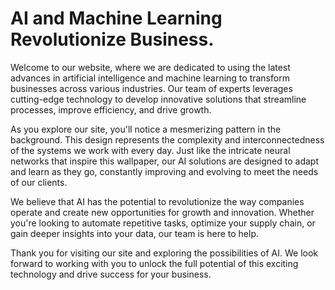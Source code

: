 <!--font:Poppins-->

# AI and Machine Learning Revolutionize Business.

Welcome to our website, where we are dedicated to using the latest advances in artificial intelligence and machine learning to transform businesses across various industries. Our team of experts leverages cutting-edge technology to develop innovative solutions that streamline processes, improve efficiency, and drive growth.

As you explore our site, you'll notice a mesmerizing pattern in the background. This design represents the complexity and interconnectedness of the systems we work with every day. Just like the intricate neural networks that inspire this wallpaper, our AI solutions are designed to adapt and learn as they go, constantly improving and evolving to meet the needs of our clients.

We believe that AI has the potential to revolutionize the way companies operate and create new opportunities for growth and innovation. Whether you're looking to automate repetitive tasks, optimize your supply chain, or gain deeper insights into your data, our team is here to help.

Thank you for visiting our site and exploring the possibilities of AI. We look forward to working with you to unlock the full potential of this exciting technology and drive success for your business.

<!--

Write me markdown content of website with wallpaper:

"A pattern of interconnected nodes and lines resembling a neural network"

The header of the page should not be copy of the text but rather a real content of the website which is using this wallpaper.


---


# NeuroNet Wallpaper

Welcome to our website featuring the mesmerizing NeuroNet wallpaper! This unique pattern of interconnected nodes and lines resembles a neural network, which is fitting since we specialize in artificial intelligence and machine learning.

Our team of experts uses cutting-edge technology to develop AI solutions for businesses across various industries. We believe that with the right tools and knowledge, AI can transform the way companies operate and create more efficient and effective processes.

As you browse our website, take a moment to appreciate the intricate design of the NeuroNet wallpaper. It's not just a pretty pattern - it represents the complexity and interconnectedness of the systems we work with every day.

Thank you for visiting and we hope you find our content informative and engaging.


---


Heading should not include word "wallpaper". The website should not be about the wallpaper itself, wallpaper is just a related background, rewrite whole content.


---


# Welcome to Our AI-Powered World

At our company, we are passionate about harnessing the power of artificial intelligence and machine learning to transform businesses across various industries. Our team of experts uses cutting-edge technology to develop innovative solutions that streamline processes, improve efficiency, and drive growth.

As you explore our website, you'll notice a mesmerizing pattern of interconnected nodes and lines in the background. This design represents the complexity and interconnectedness of the systems we work with every day. Just like the intricate neural networks that inspire this wallpaper, our AI solutions are designed to adapt and learn as they go, constantly improving and evolving to meet the needs of our clients.

We believe that AI has the potential to revolutionize the way companies operate and create new opportunities for growth and innovation. Whether you're looking to automate repetitive tasks, optimize your supply chain, or gain deeper insights into your data, our team is here to help.

Thank you for visiting our site and exploring the possibilities of AI. We look forward to working with you to unlock the full potential of this exciting technology.


---


Heading is too long, rewrite whole content.


---


# Harnessing the Power of AI for Business Transformation

Welcome to our website, where we are dedicated to using artificial intelligence and machine learning to revolutionize the way businesses operate. Our team of experts leverages cutting-edge technology to develop innovative solutions that streamline processes, improve efficiency, and drive growth.

As you explore our site, you'll notice a mesmerizing pattern in the background. This design represents the complexity and interconnectedness of the systems we work with every day. Just like the intricate neural networks that inspire this wallpaper, our AI solutions are designed to adapt and learn as they go, constantly improving and evolving to meet the needs of our clients.

We believe that AI has the potential to transform every aspect of business, from automating repetitive tasks to optimizing supply chains and gaining deeper insights into data. With our expertise and experience, we can help you unlock the full potential of this exciting technology.

Thank you for visiting our site and exploring the possibilities of AI. We look forward to working with you to drive innovation and growth in your business.


---


Heading is too long, rewrite whole content.


---


# Revolutionizing Business with AI and Machine Learning

Welcome to our website, where we are dedicated to using the latest advances in artificial intelligence and machine learning to transform businesses across various industries. Our team of experts leverages cutting-edge technology to develop innovative solutions that streamline processes, improve efficiency, and drive growth.

As you explore our site, you'll notice a mesmerizing pattern in the background. This design represents the complexity and interconnectedness of the systems we work with every day. Just like the intricate neural networks that inspire this wallpaper, our AI solutions are designed to adapt and learn as they go, constantly improving and evolving to meet the needs of our clients.

We believe that AI has the potential to revolutionize the way companies operate and create new opportunities for growth and innovation. Whether you're looking to automate repetitive tasks, optimize your supply chain, or gain deeper insights into your data, our team is here to help.

Thank you for visiting our site and exploring the possibilities of AI. We look forward to working with you to unlock the full potential of this exciting technology and drive success for your business.


---


Write me a Google font which is best fitting for the website.

Pick from the list:
- Barlow Condensed
- Exo 2
- Raleway
- Lobster
- Great Vibes
- IBM Plex Sans
- Orbitron
- Dancing Script
- Roboto
- Futura
- Open Sans
- Montserrat
- Playfair Display
- Alegreya
- Poppins
- Lato
- Inter


Write just the font name nothing else.


---


Poppins

-->
